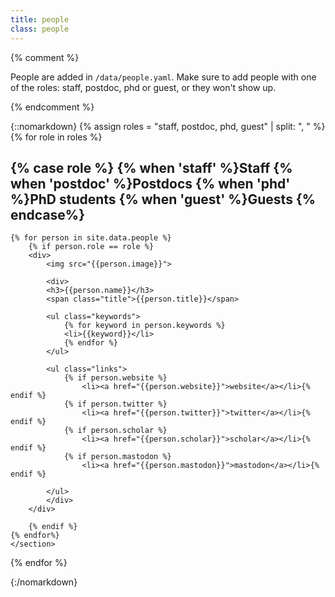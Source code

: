 ```yaml
---
title: people
class: people
--- 
```


{% comment %}

People are added in `/data/people.yaml`. Make sure to add people with one of the roles: staff, postdoc, phd or guest, 
or they won't show up.

{% endcomment %}


{::nomarkdown}
{% assign roles = "staff, postdoc, phd, guest" | split: ", " %}
{% for role in roles %}
    <section>
    <h2>{% case role %}
    {% when 'staff' %}Staff
    {% when 'postdoc' %}Postdocs
    {% when 'phd' %}PhD students
    {% when 'guest' %}Guests
    {% endcase%}</h2>
    
    {% for person in site.data.people %}
        {% if person.role == role %} 
        <div>
            <img src="{{person.image}}">
        
            <div>
            <h3>{{person.name}}</h3>
            <span class="title">{{person.title}}</span>
            
            <ul class="keywords">
                {% for keyword in person.keywords %}
                <li>{{keyword}}</li>
                {% endfor %}
            </ul>
            
            <ul class="links">
                {% if person.website %}
                    <li><a href="{{person.website}}">website</a></li>{% endif %}
                {% if person.twitter %}
                    <li><a href="{{person.twitter}}">twitter</a></li>{% endif %}
                {% if person.scholar %}
                    <li><a href="{{person.scholar}}">scholar</a></li>{% endif %}
                {% if person.mastodon %}
                    <li><a href="{{person.mastodon}}">mastodon</a></li>{% endif %}

            </ul>
            </div>
        </div>

        {% endif %}
    {% endfor%}
    </section>
{% endfor %}

{:/nomarkdown}
